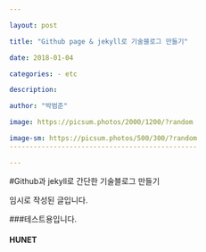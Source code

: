 ```yaml
---

layout: post

title: "Github page & jekyll로 기술블로그 만들기"

date: 2018-01-04

categories: - etc

description:

author: "박범준"

image: https://picsum.photos/2000/1200/?random

image-sm: https://picsum.photos/500/300/?random
-----------------------------------------------

---
```


#Github과 jekyll로 간단한 기술블로그 만들기

임시로 작성된 글입니다.

###테스트용입니다.

#### HUNET
